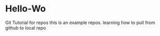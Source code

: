 # Hello-Wo
Git Tutorial for repos
this is an example repos.
learning how to pull from github to local repo
